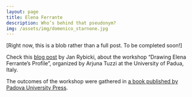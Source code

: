 ```yaml
---
layout: page
title: Elena Ferrante
description: Who’s behind that pseudonym?
img: /assets/img/domenico_starnone.jpg
---
```



[Right now, this is a blob rather than a full post. To be completed soon!]

Check this [blog post](https://dls.hypotheses.org/73) by Jan Rybicki, about the workshop “Drawing Elena Ferrante’s Profile”, organized by Arjuna Tuzzi at the University of Padua, Italy.

The outcomes of the workshop were gathered in [a book published by Padova University Press](http://www.padovauniversitypress.it/publications/9788869381300).


